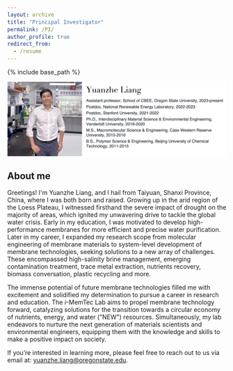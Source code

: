 ```yaml
---
layout: archive
title: "Principal Investigator"
permalink: /PI/
author_profile: true
redirect_from:
  - /resume
---
```


{% include base_path %}

<img src='/images/PI_info.png'>

## About me

Greetings! I'm Yuanzhe Liang, and I hail from Taiyuan, Shanxi Province, China, where I was both born and raised. Growing up in the arid region of the Loess Plateau, I witnessed firsthand the severe impact of drought on the majority of areas, which ignited my unwavering drive to tackle the global water crisis. Early in my education, I was motivated to develop high-performance membranes for more efficient and precise water purification. Later in my career, I expanded my research scope from molecular engineering of membrane materials to system-level development of membrane technologies, seeking solutions to a new array of challenges. These encompassed high-salinity brine management, emerging contamination treatment, trace metal extraction, nutrients recovery, biomass conversation, plastic recycling and more. 

The immense potential of future membrane technologies filled me with excitement and solidified my determination to pursue a career in research and education. The *i*-MemTec Lab aims to propel membrane technology forward, catalyzing solutions for the transition towards a circular economy of nutrients, energy, and water ("NEW") resources. Simultaneously, my lab endeavors to nurture the next generation of materials scientists and environmental engineers, equipping them with the knowledge and skills to make a positive impact on society. 

If you’re interested in learning more, please feel free to reach out to us via email at: yuanzhe.liang@oregonstate.edu.
